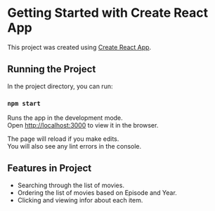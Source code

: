 # Getting Started with Create React App

This project was created using [Create React App](https://github.com/facebook/create-react-app).

## Running the Project

In the project directory, you can run:

### `npm start`

Runs the app in the development mode.\
Open [http://localhost:3000](http://localhost:3000) to view it in the browser.

The page will reload if you make edits.\
You will also see any lint errors in the console.

## Features in Project

* Searching through the list of movies.
* Ordering the list of movies based on Episode and Year.
* Clicking and viewing infor about each item.
